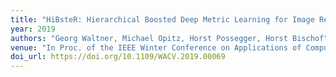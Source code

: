 ```yaml
---
title: "HiBsteR: Hierarchical Boosted Deep Metric Learning for Image Retrieval"
year: 2019
authors: "Georg Waltner, Michael Opitz, Horst Possegger, Horst Bischof"
venue: "In Proc. of the IEEE Winter Conference on Applications of Computer Vision (WACV)"
doi_url: https://doi.org/10.1109/WACV.2019.00069
---
```

